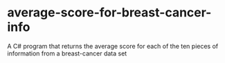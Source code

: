 # average-score-for-breast-cancer-info
A C# program that returns the average score for each of the ten pieces of information from a breast-cancer data set 
